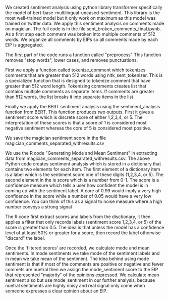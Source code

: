 We created sentiment analysis using python library transformer specifically the model of bert-base-multilingual-uncased-sentiment. This library is the most well-trained model but it only work on maximum 
as this model was trained on twitter data. We apply this sentiment analysis on comments made on magician. The full code is in the file sent_broken_comments_final.ipynb. As a first step each comment was 
broken into multiple comments of 512 words. We organize all comments by EIPs so all comments made by each EIP is aggregated.

The first part of the code runs a function called "preprocess" This function removes "stop words", lower cases, and removes punctuations. 

First we apply a function called tokenize_comment which tokenizes comments that are greater than 512 words using nltk_sent_tokenizer. This is a specialized function that is designed to tokenize comment that
have greater than 512 word length. Tokenizing comments creates list that contains multiple comments as separate items. If comments are greater than 512 words, the list breaks it into separate items in the list

Finally we apply the BERT sentiment analysis using the sentiment_analysis function from BERT. This function produces two outputs. First it gives a sentiment score which is discrete score of either 1,2,3,4, or 5.
The interpretation of these scores is that a score of 1 is considered most negative sentiment whereas the core of 5 is considered most positive.

We save the magician sentiment score in the file magician_comments_separated_withresults.csv 


We use the R code "Generating Mode and Mean Sentiment" in extracting data from magician_comments_separated_withresults.csv. The above Python code creates sentiment analysis which is stored in a dictionary that contains two elements for each item. The first element of a dictionary item is a label which is the sentiment score one of these digits (1,2,3,4, or 5). The second element in the is score which is a number from 0-1. The score is a confidence measure which tells a user how confident the model is in coming up with the sentiment label. A core of 0.99 would imply a very high confidence in the score while a number of 0.05 would have a very low confidence. You can think of this as a signal to noise measure where a high number conveys a strong signal

The R code first extract scores and labels from the disctionary, it then applies a filter that only records labels (sentiment score 1,2,3,4, or 5) of the score is greater than 0.5. The idea is that unless the model has a confidence level of at least 50% or greater for a score, then record the label otherwise "discard" the label.

Once the 'filtered scores' are recorded, we calculate mode and mean sentiments. In mode sentiments we take mode of the sentiment labels and in mean we take mean of the sentiment. The idea behind using mode sentiment is that if most of the comments are positive or negative and fewer commets are nuetral then we assign the mode_sentiment score to the EIP that represented "majority" of the opinions expressed. We calculate mean sentiment also but use mode_sentiment in our further analysis, because nuetral sentiments are highly noisy and real signal only come when someone expresses a clear opinion about an EIP. 
